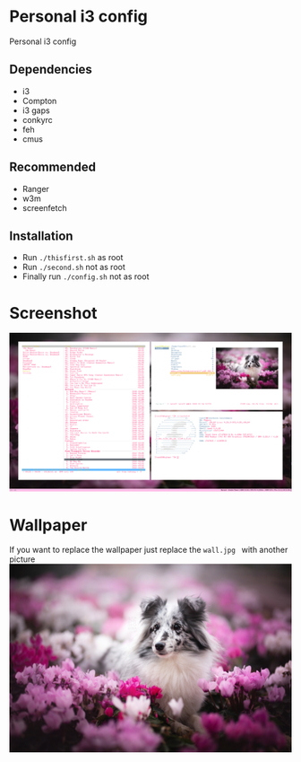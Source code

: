 # Personal i3 config
Personal i3 config
## Dependencies
- i3
- Compton
- i3 gaps
- conkyrc
- feh
- cmus
## Recommended
- Ranger
- w3m
- screenfetch
## Installation
- Run ``./thisfirst.sh`` as root
- Run ``./second.sh`` not as root 
- Finally run ``./config.sh`` not as root 
# Screenshot
![alt text](img/shot.png "FDSFS")
# Wallpaper
If you want to replace the wallpaper just replace the ``wall.jpg `` with another picture
![alt text](wall.jpg "FDSFS")

